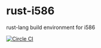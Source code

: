 # rust-i586
rust-lang build environment for i586

[![Circle CI](https://circleci.com/gh/dalance/rust-i586.svg?style=svg)](https://circleci.com/gh/dalance/rust-i586)
